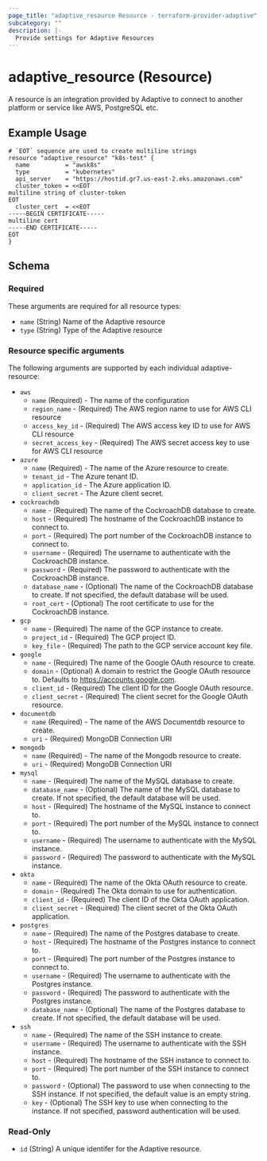 ```yaml
---
page_title: "adaptive_resource Resource - terraform-provider-adaptive"
subcategory: ""
description: |-
  Provide settings for Adaptive Resources
---
```


# adaptive_resource (Resource)

A resource is an integration provided by Adaptive to connect to another platform or service like AWS, PostgreSQL etc.

## Example Usage

```hcl
# `EOT` sequence are used to create multiline strings
resource "adaptive_resource" "k8s-test" {
  name          = "awsk8s"
  type          = "kubernetes"
  api_server    = "https://hostid.gr7.us-east-2.eks.amazonaws.com"
  cluster_token = <<EOT
multiline string of cluster-token
EOT
  cluster_cert  = <<EOT
-----BEGIN CERTIFICATE-----
multiline cert
-----END CERTIFICATE-----
EOT
}

```

## Schema

### Required

These arguments are required for all resource types:

- `name` (String) Name of the Adaptive resource
- `type` (String) Type of the Adaptive resource

### Resource specific arguments

The following arguments are supported by each individual adaptive-resource:

- `aws`
  - `name` (Required) - The name of the configuration
  - `region_name` - (Required) The AWS region name to use for AWS CLI resource
  - `access_key_id` - (Required) The AWS access key ID to use for AWS CLI resource
  - `secret_access_key` - (Required) The AWS secret access key to use for AWS CLI resource
- `azure`
  - `name` (Required) - The name of the Azure resource to create.
  - `tenant_id` - The Azure tenant ID.
  - `application_id` - The Azure application ID.
  - `client_secret` - The Azure client secret.
- `cockroachdb`
  - `name` - (Required) The name of the CockroachDB database to create.
  - `host` - (Required) The hostname of the CockroachDB instance to connect to.
  - `port` - (Required) The port number of the CockroachDB instance to connect to.
  - `username` - (Required) The username to authenticate with the CockroachDB instance.
  - `password` - (Required) The password to authenticate with the CockroachDB instance.
  <!-- - `ssl_mode` - (Optional) The SSL mode to use when connecting to the CockroachDB instance. Defaults to "verify-full". -->
  - `database_name` - (Optional) The name of the CockroachDB database to create. If not specified, the default database will be used.
  - `root_cert` - (Optional) The root certificate to use for the CockroachDB instance.
- `gcp`
  - `name` - (Required) The name of the GCP instance to create.
  - `project_id` - (Required) The GCP project ID.
  - `key_file` - (Required) The path to the GCP service account key file.
- `google`
  - `name` - (Required) The name of the Google OAuth resource to create.
  - `domain` - (Optional) A domain to restrict the Google OAuth resource to. Defaults to https://accounts.google.com.
  - `client_id` - (Required) The client ID for the Google OAuth resource.
  - `client_secret` - (Required) The client secret for the Google OAuth resource.
- `documentdb`
  - `name` (Required) - The name of the AWS Documentdb resource to create.
  - `uri` - (Required) MongoDB Connection URI
- `mongodb`
  - `name` (Required) - The name of the Mongodb resource to create.
  - `uri` - (Required) MongoDB Connection URI
- `mysql`
  - `name` - (Required) The name of the MySQL database to create.
  - `database_name` - (Optional) The name of the MySQL database to create. If not specified, the default database will be used.
  - `host` - (Required) The hostname of the MySQL instance to connect to.
  - `port` - (Required) The port number of the MySQL instance to connect to.
  - `username` - (Required) The username to authenticate with the MySQL instance.
  - `password` - (Required) The password to authenticate with the MySQL instance.
- `okta`
  - `name` - (Required) The name of the Okta OAuth resource to create.
  - `domain` - (Required) The Okta domain to use for authentication.
  - `client_id` - (Required) The client ID of the Okta OAuth application.
  - `client_secret` - (Required) The client secret of the Okta OAuth application.
- `postgres`
  - `name` - (Required) The name of the Postgres database to create.
  - `host` - (Required) The hostname of the Postgres instance to connect to.
  - `port` - (Required) The port number of the Postgres instance to connect to.
  - `username` - (Required) The username to authenticate with the Postgres instance.
  - `password` - (Required) The password to authenticate with the Postgres instance.
  <!-- - `ssl_mode` - (Required) The SSL mode to use when connecting to the Postgres instance. -->
  - `database_name` - (Optional) The name of the Postgres database to create. If not specified, the default database will be used.
- `ssh`
  - `name` - (Required) The name of the SSH instance to create.
  - `username` - (Required) The username to authenticate with the SSH instance.
  - `host` - (Required) The hostname of the SSH instance to connect to.
  - `port` - (Required) The port number of the SSH instance to connect to.
  - `password` - (Optional) The password to use when connecting to the SSH instance. If not specified, the default value is an empty string.
  - `key` - (Optional) The SSH key to use when connecting to the instance. If not specified, password authentication will be used.

### Read-Only

- `id` (String) A unique identifer for the Adaptive resource.
